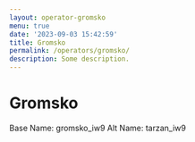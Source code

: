 ```yaml
---
layout: operator-gromsko
menu: true
date: '2023-09-03 15:42:59'
title: Gromsko
permalink: /operators/gromsko/
description: Some description.
---
```


# Gromsko

Base Name: gromsko_iw9
Alt Name:  tarzan_iw9